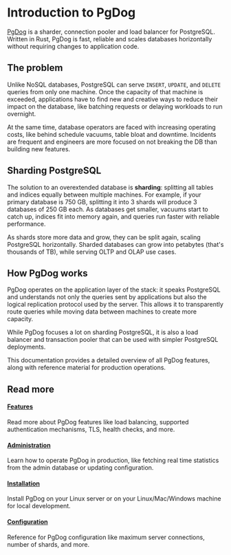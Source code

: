 # Introduction to PgDog

[PgDog](https://pgdog.dev) is a sharder, connection pooler and load balancer for PostgreSQL. Written in Rust, PgDog is fast, reliable and scales databases horizontally without requiring changes to application code.

## The problem

Unlike NoSQL databases, PostgreSQL can serve `INSERT`, `UPDATE`, and `DELETE` queries from only one machine. Once the capacity of that machine is exceeded, applications have to find new and creative ways to reduce their impact on the database, like batching requests or delaying workloads to run overnight.

At the same time, database operators are faced with increasing operating costs, like behind schedule vacuums, table bloat and downtime. Incidents are frequent and engineers are more focused on not breaking the DB than building new features.


## Sharding PostgreSQL

The solution to an overextended database is **sharding**: splitting all tables and indices equally between multiple machines. For example, if your primary database is 750 GB, splitting it into 3 shards will produce 3 databases of 250 GB each. As databases get smaller, vacuums start to catch up, indices fit into memory again, and queries run faster with reliable performance.

As shards store more data and grow, they can be split again, scaling PostgreSQL horizontally. Sharded databases can grow into petabytes (that's thousands of TB), while serving OLTP and OLAP use cases.

## How PgDog works

PgDog operates on the application layer of the stack: it speaks PostgreSQL and understands not only the queries sent by applications but also the logical replication protocol used by the server. This allows it to transparently route queries while moving data between machines to create more capacity.

While PgDog focuses a lot on sharding PostgreSQL, it is also a load balancer and transaction pooler that can be used with simpler PostgreSQL deployments.

This documentation provides a detailed overview of all PgDog features, along with reference material for production operations.

## Read more

<div class="grid">
    <div>
        <h4><a href="/features/">Features</a></h4>
        <p>Read more about PgDog features like load balancing, supported authentication mechanisms, TLS, health checks, and more.</p>
    </div>
    <div>
        <h4><a href="/administration/">Administration</a></h4>
        <p>Learn how to operate PgDog in production, like fetching real time statistics from the admin database or updating configuration.</p>
    </div>
    <div>
        <h4><a href="/installation/">Installation</a></h4>
        <p>Install PgDog on your Linux server or on your Linux/Mac/Windows machine for local development.</p>
    </div>
    <div>
        <h4><a href="/configuration/">Configuration</a></h4>
        <p>Reference for PgDog configuration like maximum server connections, number of shards, and more.</p>
    </div>
</div>
